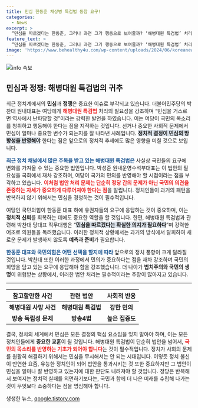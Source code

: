 ```yaml
---
title: 민심 한동훈 채상병 특검법 동참 요구!
categories:
  - News
excerpt: >
  “민심을 따르겠다는 한동훈, 그러나 과연 그가 행동으로 보여줄까? ‘해병대원 특검법’ 처리 여부가 여당의 운명을 결정짓는 중요한 기로에 서 있다!” 클릭을 유도하는 이 충격적인 논란에 주목하세요!
feature_text: >
  “민심을 따르겠다는 한동훈, 그러나 과연 그가 행동으로 보여줄까? ‘해병대원 특검법’ 처리 여부가 여당의 운명을 결정짓는 중요한 기로에 서 있다!” 클릭을 유도하는 이 충격적인 논란에 주목하세요!
image: 'https://www.behealthy4u.com/wp-content/uploads/2024/06/koreanews.jpg'
---
```


<p><img src="https://www.behealthy4u.com/wp-content/uploads/2024/06/koreanews.jpg" alt="info 속보" /></p>

<h2 data-ke-size="size26">민심과 정쟁: 해병대원 특검법의 귀추</h2>

<p data-ke-size="size16">최근 정치계에서의 <b>민심</b>과 <b>정쟁</b>은 중요한 이슈로 부각되고 있습니다. 더불어민주당의 박찬대 원내대표는 여당에게 <b><span style="color: #ee2323;">해병대원 특검법</span></b> 처리의 필요성을 강조하며 “민심을 거스르면 역사에서 난파당할 것”이라는 강력한 발언을 하였습니다. 이는 여당이 국민의 목소리를 청취하고 행동해야 한다는 점을 지적하는 것입니다. 선거나 중요한 사회적 문제에서 민심이 얼마나 중요한 변수가 되는지를 잘 나타낸 사례입니다. <b><span style="background-color: #21538527;">정치적 결정이 민심의 방향성을 반영해야</span></b> 한다는 점은 앞으로의 정치적 추세에도 많은 영향을 미칠 것으로 보입니다.</p>

<p data-ke-size="size16"><b><span style="color: #1a5490;">최근 정치 채널에서 많은 주목을 받고 있는 해병대원 특검법은</span></b> 사실상 국민들의 요구에 변화를 가져올 수 있는 중요한 법안입니다. 박성준 원내운영수석부대표는 이 법안의 필요성을 국회에서 재차 강조하며, 여당이 국가의 민의를 반영해야 할 시점이라는 점을 부각하고 있습니다. <b><span style="color: #ee2323;">이처럼 법안 처리 문제는 단순히 정당 간의 문제가 아닌 국민의 의견을 존중하는 자세가 중요하게 다루어져야 한다는 점</span></b>을 알립니다. 정치인들이 과거의 패턴을 반복하지 않기 위해서는 민심을 경청하는 것이 필수적입니다.</p>

<p data-ke-size="size16">여당인 국민의힘이 한동훈 대표 하에 유권자들의 요구에 응답하는 것이 중요하며, 이는 <b>정치적 신뢰</b>를 회복하는 데에도 중요한 역할을 할 것입니다. 한편, 해병대원 특검법과 관련해 박찬대 당대표 직무대행은 “<b><span style="background-color: #21538527;">민심을 따르겠다는 확실한 의지가 필요하다</span></b>”며 강력한 어조로 의원들을 독려했습니다. 이러한 정치적 상황에서는 과거의 방식에서 탈피하여 새로운 문제가 발생하지 않도록 <b>예측과 준비</b>가 필요합니다.</p>

<p data-ke-size="size16"><b><span style="color: #1a5490;">한동훈 대표와 국민의힘은 어떤 선택을 할지에 따라</span></b> 앞으로의 정치 풍향이 크게 달라질 것입니다. 박찬대 또한 이러한 과정에서 민의가 중요하다는 점을 재차 강조하며 국민의 희망을 담고 있는 요구에 응답해야 함을 강조했습니다. 더 나아가 <b>법치주의와 국민의 생명</b>이 위협받는 상황에서, 이러한 법안 처리는 필수적이라는 주장이 많아지고 있습니다.</p>

<hr/>

<table style="width: 100%;">
    <thead>
        <tr>
            <th style="text-align: center;"><b>참고할만한 사건</b></th>
            <th style="text-align: center;"><b>관련 법안</b></th>
            <th style="text-align: center;"><b>사회적 반응</b></th>
        </tr>
    </thead>
    <tbody>
        <tr>
            <td style="text-align: center; height: 17px;"><b>해병대원 사망 사건</b></td>
            <td style="text-align: center; height: 17px;"><b>해병대원 특검법</b></td>
            <td style="text-align: center; height: 17px;"><b>강한 민의</b></td>
        </tr>
        <tr>
            <td style="text-align: center; height: 17px;"><b>방송 독립성 문제</b></td>
            <td style="text-align: center; height: 17px;"><b>방송4법</b></td>
            <td style="text-align: center; height: 17px;"><b>높은 집중도</b></td>
        </tr>
    </tbody>
</table>

<p data-ke-size="size16">결국, 정치의 세계에서 민심은 모든 결정의 핵심 요소임을 잊지 말아야 하며, 이는 모든 정치인들에게 <b>중요한 교훈</b>이 될 것입니다. 해병대원 특검법이 단순히 법안을 넘어서, <b><span style="color: #ee2323;">국민의 목소리를 반영하는 기초가 되어야 합니다</span></b>는 것이 필수적입니다. 정치가 사회의 문제를 원활히 해결하기 위해서는 민심을 무시해서는 안 되는 시대입니다. 이렇듯 정치 불신이 만연한 요즘, 유능한 정치인이 되어 법안을 통과시키는 것 또한 중요하지만 그 법안이 민심을 얼마나 잘 반영하고 있는지에 대한 판단도 내려져야 할 것입니다. 정당은 반복해서 보여지는 정치적 실패를 외면하기보다는, 국민과 함께 더 나은 미래를 수립해 나가는 것이 무엇보다 소중하다는 점을 명심해야 합니다.</p>
생생한 뉴스, <a href="https://qoogle.tistory.com" rel="dofollow">qoogle.tistory.com</a>


